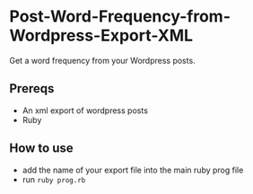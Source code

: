 # Post-Word-Frequency-from-Wordpress-Export-XML

Get a word frequency from your Wordpress posts.

## Prereqs

- An xml export of wordpress posts
- Ruby

## How to use

- add the name of your export file into the main ruby prog file
- run ```ruby prog.rb```
